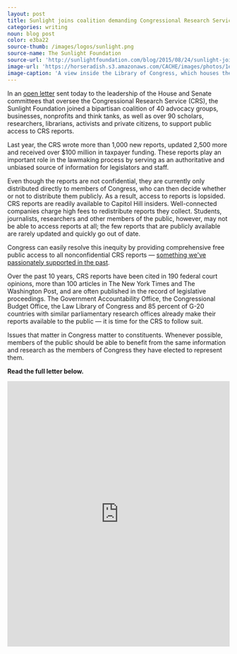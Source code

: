 ```yaml
---
layout: post
title: Sunlight joins coalition demanding Congressional Research Service reports be published online
categories: writing
noun: blog post
color: e3ba22
source-thumb: /images/logos/sunlight.png
source-name: The Sunlight Foundation
source-url: 'http://sunlightfoundation.com/blog/2015/08/24/sunlight-joins-coalition-demanding-congressional-research-service-reports-be-published-online/'
image-url: 'https://horseradish.s3.amazonaws.com/CACHE/images/photos/1e/34/5a1bb7474b3c/6322480339_f3d3a72cba_b-800.jpg'
image-caption: 'A view inside the Library of Congress, which houses the Congressional Research Service. (Source: Architect of the Capitol)'
---
```


In an [open letter](https://s3.amazonaws.com/new.demandprogress.org/letters/Call_for_Public_Access_to_CRS_Reports_2015-08-24.pdf) sent today to the leadership of the House and Senate committees that oversee the Congressional Research Service (CRS), the Sunlight Foundation joined a bipartisan coalition of 40 advocacy groups, businesses, nonprofits and think tanks, as well as over 90 scholars, researchers, librarians, activists and private citizens, to support public access to CRS reports.

Last year, the CRS wrote more than 1,000 new reports, updated 2,500 more and received over $100 million in taxpayer funding. These reports play an important role in the lawmaking process by serving as an authoritative and unbiased source of information for legislators and staff.

Even though the reports are not confidential, they are currently only distributed directly to members of Congress, who can then decide whether or not to distribute them publicly. As a result, access to reports is lopsided. CRS reports are readily available to Capitol Hill insiders. Well-connected companies charge high fees to redistribute reports they collect. Students, journalists, researchers and other members of the public, however, may not be able to access reports at all; the few reports that are publicly available are rarely updated and quickly go out of date.

Congress can easily resolve this inequity by providing comprehensive free public access to all nonconfidential CRS reports — [something we've passionately supported in the past](http://sunlightfoundation.com/blog/2015/06/24/growing-chorus-calling-for-crs-reports-to-be-open-to-the-public/).

Over the past 10 years, CRS reports have been cited in 190 federal court opinions, more than 100 articles in The New York Times and The Washington Post, and are often published in the record of legislative proceedings. The Government Accountability Office, the Congressional Budget Office, the Law Library of Congress and 85 percent of G-20 countries with similar parliamentary research offices already make their reports available to the public — it is time for the CRS to follow suit.

Issues that matter in Congress matter to constituents. Whenever possible, members of the public should be able to benefit from the same information and research as the members of Congress they have elected to represent them.

**Read the full letter below.**

<iframe id="doc_23401" class="scribd_iframe_embed" src="https://www.scribd.com/embeds/275876592/content?start_page=1&amp;view_mode=scroll&amp;show_recommendations=false" width="100%" height="600" frameborder="0" scrolling="no" data-auto-height="false" data-aspect-ratio="undefined" kwframeid="1"></iframe>
